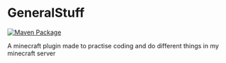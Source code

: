 # GeneralStuff
[![Maven Package](https://github.com/JakobHolkestadMolnes/GeneralStuff/actions/workflows/main.yml/badge.svg)](https://github.com/JakobHolkestadMolnes/GeneralStuff/actions/workflows/main.yml)

A minecraft plugin made to practise coding and do different things in my minecraft server
